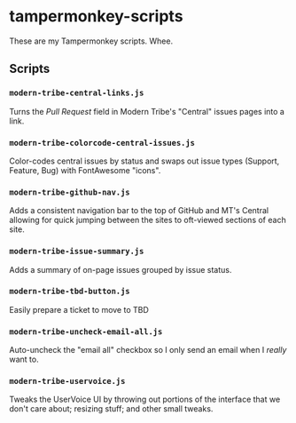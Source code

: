 # tampermonkey-scripts
These are my Tampermonkey scripts. Whee.

## Scripts

### `modern-tribe-central-links.js`

Turns the _Pull Request_ field in Modern Tribe's "Central" issues pages into a link.

### `modern-tribe-colorcode-central-issues.js`

Color-codes central issues by status and swaps out issue types (Support, Feature, Bug) with FontAwesome "icons".

### `modern-tribe-github-nav.js`

Adds a consistent navigation bar to the top of GitHub and MT's Central allowing for quick jumping between the sites to oft-viewed sections of each site.

### `modern-tribe-issue-summary.js`

Adds a summary of on-page issues grouped by issue status.

### `modern-tribe-tbd-button.js`

Easily prepare a ticket to move to TBD

### `modern-tribe-uncheck-email-all.js`

Auto-uncheck the "email all" checkbox so I only send an email when I _really_ want to.

### `modern-tribe-uservoice.js`

Tweaks the UserVoice UI by throwing out portions of the interface that we don't care about; resizing stuff; and other small tweaks.
